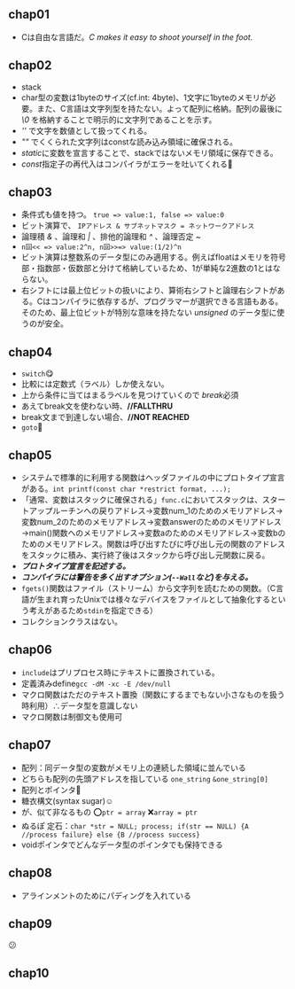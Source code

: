 ## chap01

- Cは自由な言語だ。*C makes it easy to shoot yourself in the foot.*

## chap02

- stack
- char型の変数は1byteのサイズ(cf.int: 4byte)、1文字に1byteのメモリが必要。また、C言語は文字列型を持たない。よって配列に格納。配列の最後に *\0* を格納することで明示的に文字列であることを示す。
- *''* で文字を数値として扱ってくれる。
- *""* でくくられた文字列はconstな読み込み領域に確保される。
- *static*に変数を宣言することで、stackではないメモリ領域に保存できる。
- *const*指定子の再代入はコンパイラがエラーを吐いてくれる🤮

## chap03

- 条件式も値を持つ。 `true => value:1, false => value:0`
- ビット演算で、 `IPアドレス & サブネットマスク = ネットワークアドレス`
- 論理積 *&* 、論理和 *|* 、排他的論理和 *^* 、論理否定 *~*
- `n回<< => value:2^n, n回>>=> value:(1/2)^n`
- ビット演算は整数系のデータ型にのみ適用する。例えばfloatはメモリを符号部・指数部・仮数部と分けて格納しているため、1が単純な2進数の1とはならない。
- 右シフトには最上位ビットの扱いにより、算術右シフトと論理右シフトがある。Cはコンパイラに依存するが、プログラマーが選択できる言語もある。そのため、最上位ビットが特別な意味を持たない *unsigned* のデータ型に使うのが安全。

## chap04

- `switch`😋
- 比較には定数式（ラベル）しか使えない。
- 上から条件に当てはまるラベルを見つけていくので *break*必須
- あえてbreak文を使わない時、**//FALLTHRU**
- break文まで到達しない場合、**//NOT REACHED**
- `goto`🤢

## chap05

- システムで標準的に利用する関数はヘッダファイルの中にプロトタイプ宣言がある。`int printf(const char *restrict format, ...);`
- 「通常、変数はスタックに確保される」`func.c`においてスタックは、スタートアップルーチンへの戻りアドレス→変数num_1のためのメモリアドレス→変数num_2のためのメモリアドレス→変数answerのためのメモリアドレス→main()関数へのメモリアドレス→変数aのためのメモリアドレス→変数bのためのメモリアドレス。関数は呼び出すたびに呼び出し元の関数のアドレスをスタックに積み、実行終了後はスタックから呼び出し元関数に戻る。
- ***プロトタイプ宣言を記述する。***
- ***コンパイラには警告を多く出すオプション(`--Wall`など)を与える。***
- `fgets()`関数はファイル（ストリーム）から文字列を読むための関数。（C言語が生まれ育ったUnixでは様々なデバイスをファイルとして抽象化するという考えがあるため`stdin`を指定できる）
- コレクションクラスはない。

## chap06

- `include`はプリプロセス時にテキストに置換されている。
- 定義済みdefine`gcc -dM -xc -E /dev/null`
- マクロ関数はただのテキスト置換（関数にするまでもない小さなものを扱う時利用）∴データ型を意識しない
- マクロ関数は制御文も使用可

## chap07
- 配列：同データ型の変数がメモリ上の連続した領域に並んでいる
- どちらも配列の先頭アドレスを指している `one_string` `&one_string[0]`
- 配列とポインタ🤩
- 糖衣構文(syntax sugar)☺️
- が、似て非なるもの ⭕️`ptr = array` ❌`array = ptr`
- ぬるぽ 定石：`char *str = NULL; process; if(str == NULL) {A //process failure} else {B //process success}`
- voidポインタでどんなデータ型のポインタでも保持できる

## chap08
- アラインメントのためにパディングを入れている

## chap09
😕

## chap10
